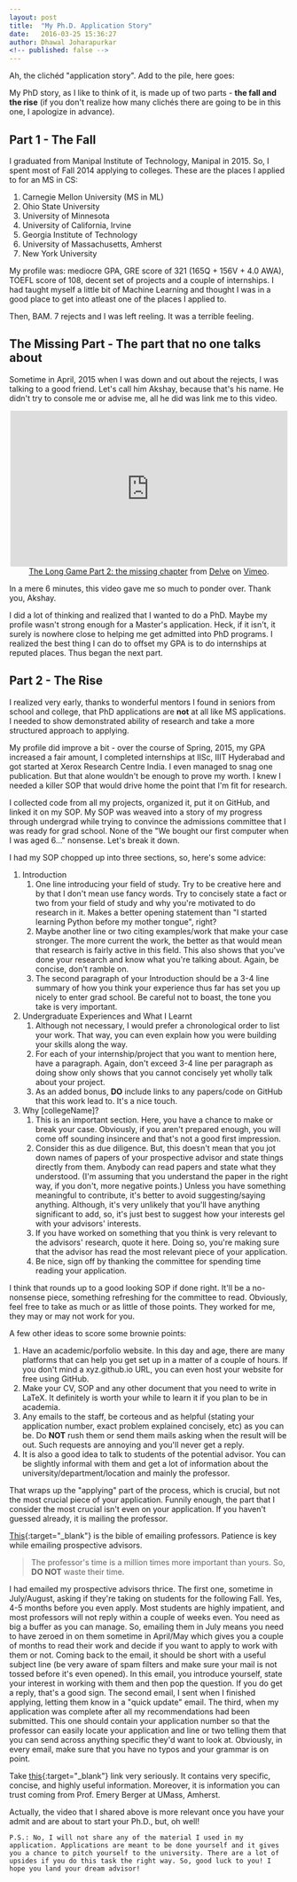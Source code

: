 ```yaml
---
layout: post
title:  "My Ph.D. Application Story"
date:   2016-03-25 15:36:27
author: Dhawal Joharapurkar
<!-- published: false -->
---
```


Ah, the clichéd "application story". Add to the pile, here goes:

My PhD story, as I like to think of it, is made up of two parts - **the fall and the rise** (if you don't realize how many clichés there are going to be in this one, I apologize in advance).


Part 1 - The Fall
---

I graduated from Manipal Institute of Technology, Manipal in 2015. So, I spent most of Fall 2014 applying to colleges. These are the places I applied to for an MS in CS:

1. Carnegie Mellon University (MS in ML) 
2. Ohio State University
3. University of Minnesota
4. University of California, Irvine
5. Georgia Institute of Technology
6. University of Massachusetts, Amherst
7. New York University

My profile was: mediocre GPA, GRE score of 321 (165Q + 156V + 4.0 AWA), TOEFL score of 108, decent set of projects and a couple of internships. I had taught myself a little bit of Machine Learning and thought I was in a good place to get into atleast one of the places I applied to.

Then, BAM. 7 rejects and I was left reeling. It was a terrible feeling.


The Missing Part - The part that no one talks about
---

Sometime in April, 2015 when I was down and out about the rejects, I was talking to a good friend. Let's call him Akshay, because that's his name. He didn't try to console me or advise me, all he did was link me to this video.

<center> <iframe src="https://player.vimeo.com/video/87448006?title=0&byline=0&portrait=0&badge=0" width="500" height="281" frameborder="0" webkitallowfullscreen mozallowfullscreen allowfullscreen></iframe></center>
<center><a href="https://vimeo.com/87448006">The Long Game Part 2: the missing chapter</a> from <a href="https://vimeo.com/delvetv">Delve</a> on <a href="https://vimeo.com">Vimeo</a>.</center>

In a mere 6 minutes, this video gave me so much to ponder over. Thank you, Akshay.

I did a lot of thinking and realized that I wanted to do a PhD. Maybe my profile wasn't strong enough for a Master's application. Heck, if it isn't, it surely is nowhere close to helping me get admitted into PhD programs. I realized the best thing I can do to offset my GPA is to do internships at reputed places. Thus began the next part.


Part 2 - The Rise
---

I realized very early, thanks to wonderful mentors I found in seniors from school and college, that PhD applications are **not** at all like MS applications. I needed to show demonstrated ability of research and take a more structured approach to applying.

My profile did improve a bit - over the course of Spring, 2015, my GPA increased a fair amount, I completed internships at IISc, IIIT Hyderabad and got started at Xerox Research Centre India. I even managed to snag one publication. But that alone wouldn't be enough to prove my worth. I knew I needed a killer SOP that would drive home the point that I'm fit for research.

I collected code from all my projects, organized it, put it on GitHub, and linked it on my SOP. My SOP was weaved into a story of my progress through undergrad while trying to convince the admissions committee that I was ready for grad school. None of the "We bought our first computer when I was aged 6..." nonsense. Let's break it down.

I had my SOP chopped up into three sections, so, here's some advice:

1. Introduction
	1. One line introducing your field of study. Try to be creative here and by that I don't mean use fancy words. Try to concisely state a fact or two from your field of study and why you're motivated to do research in it. Makes a better opening statement than "I started learning Python before my mother tongue", right?
	2. Maybe another line or two citing examples/work that make your case stronger. The more current the work, the better as that would mean that research is fairly active in this field. This also shows that you've done your research and know what you're talking about. Again, be concise, don't ramble on.
	3. The second paragraph of your Introduction should be a 3-4 line summary of how you think your experience thus far has set you up nicely to enter grad school. Be careful not to boast, the tone you take is very important.
2. Undergraduate Experiences and What I Learnt
	1. Although not necessary, I would prefer a chronological order to list your work. That way, you can even explain how you were building your skills along the way.
	2. For each of your internship/project that you want to mention here, have a paragraph. Again, don't exceed 3-4 line per paragraph as doing show only shows that you cannot concisely yet wholly talk about your project. 
	3. As an added bonus, **DO** include links to any papers/code on GitHub that this work lead to. It's a nice touch.
3. Why [collegeName]?
	1. This is an important section. Here, you have a chance to make or break your case. Obviously, if you aren't prepared enough, you will come off sounding insincere and that's not a good first impression.
	2. Consider this as due diligence. But, this doesn't mean that you jot down names of papers of your prospective advisor and state things directly from them. Anybody can read papers and state what they understood. (I'm assuming that you understand the paper in the right way, if you don't, more negative points.) Unless you have something meaningful to contribute, it's better to avoid suggesting/saying anything. Although, it's very unlikely that you'll have anything significant to add, so, it's just best to suggest how your interests gel with your advisors' interests.
	3. If you have worked on something that you think is very relevant to the advisors' research, quote it here. Doing so, you're making sure that the advisor has read the most relevant piece of your application.
	4. Be nice, sign off by thanking the committee for spending time reading your application.

I think that rounds up to a good looking SOP if done right. It'll be a no-nonsense piece, something refreshing for the committee to read. Obviously, feel free to take as much or as little of those points. They worked for me, they may or may not work for you.

A few other ideas to score some brownie points:

1. Have an academic/porfolio website. In this day and age, there are many platforms that can help you get set up in a matter of a couple of hours. If you don't mind a xyz.github.io URL, you can even host your website for free using GitHub.
2. Make your CV, SOP and any other document that you need to write in LaTeX. It definitely is worth your while to learn it if you plan to be in academia.
3. Any emails to the staff, be corteous and as helpful (stating your application number, exact problem explained concisely, etc) as you can be. Do **NOT** rush them or send them mails asking when the result will be out. Such requests are annoying and you'll never get a reply.
4. It is also a good idea to talk to students of the potential advisor. You can be slightly informal with them and get a lot of information about the university/department/location and mainly the professor.


That wraps up the "applying" part of the process, which is crucial, but not the most crucial piece of your application. Funnily enough, the part that I consider the most crucial isn't even on your application. If you haven't guessed already, it is mailing the professor.

[This](http://matt.might.net/articles/how-to-email/){:target="_blank"} is the bible of emailing professors. Patience is key while emailing prospective advisors.

> The professor's time is a million times more important than yours. So, **DO NOT** waste their time.

I had emailed my prospective advisors thrice. The first one, sometime in July/August, asking if they're taking on students for the following Fall. Yes, 4-5 months before you even apply. Most students are highly impatient, and most professors will not reply within a couple of weeks even. You need as big a buffer as you can manage. So, emailing them in July means you need to have zeroed in on them sometime in April/May which gives you a couple of months to read their work and decide if you want to apply to work with them or not. Coming back to the email, it should be short with a useful subject line (be very aware of spam filters and make sure your mail is not tossed before it's even opened). In this email, you introduce yourself, state your interest in working with them and then pop the question. If you do get a reply, that's a good sign. The second email, I sent when I finished applying, letting them know in a "quick update" email. The third, when my application was complete after all my recommendations had been submitted. This one should contain your application number so that the professor can easily locate your application and line or two telling them that you can send across anything specific they'd want to look at. Obviously, in every email, make sure that you have no typos and your grammar is on point.


Take [this](http://emeryberger.com/admission-notes/){:target="_blank"} link very seriously. It contains very specific, concise, and highly useful information. Moreover, it is information you can trust coming from Prof. Emery Berger at UMass, Amherst.

Actually, the video that I shared above is more relevant once you have your admit and are about to start your Ph.D., but, oh well!

`P.S.: No, I will not share any of the material I used in my application. Applications are meant to be done yourself and it gives you a chance to pitch yourself to the university. There are a lot of upsides if you do this task the right way. So, good luck to you! I hope you land your dream advisor!`
